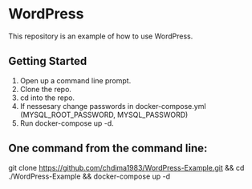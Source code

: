 # WordPress
This repository is an example of how to use WordPress. 

## Getting Started

1. Open up a command line prompt.
2. Clone the repo.
3. cd into the repo.
4. If nessesary change passwords in docker-compose.yml (MYSQL_ROOT_PASSWORD, MYSQL_PASSWORD)
5. Run docker-compose up -d.


## One command from the command line:

git clone https://github.com/chdima1983/WordPress-Example.git && cd ./WordPress-Example && docker-compose up -d

